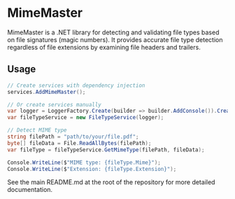 # MimeMaster

MimeMaster is a .NET library for detecting and validating file types based on file signatures (magic numbers). It provides accurate file type detection regardless of file extensions by examining file headers and trailers.

## Usage

```csharp
// Create services with dependency injection
services.AddMimeMaster();

// Or create services manually
var logger = LoggerFactory.Create(builder => builder.AddConsole()).CreateLogger<FileTypeService>();
var fileTypeService = new FileTypeService(logger);

// Detect MIME type
string filePath = "path/to/your/file.pdf";
byte[] fileData = File.ReadAllBytes(filePath);
var fileType = fileTypeService.GetMimeType(filePath, fileData);

Console.WriteLine($"MIME type: {fileType.Mime}");
Console.WriteLine($"Extension: {fileType.Extension}");
```

See the main README.md at the root of the repository for more detailed documentation.
